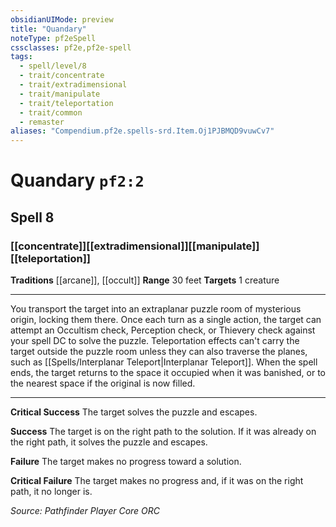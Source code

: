 ```yaml
---
obsidianUIMode: preview
title: "Quandary"
noteType: pf2eSpell
cssclasses: pf2e,pf2e-spell
tags:
  - spell/level/8
  - trait/concentrate
  - trait/extradimensional
  - trait/manipulate
  - trait/teleportation
  - trait/common
  - remaster
aliases: "Compendium.pf2e.spells-srd.Item.Oj1PJBMQD9vuwCv7" 
---
```

# Quandary  `pf2:2`  
## Spell 8
### [[concentrate]][[extradimensional]][[manipulate]][[teleportation]]
**Traditions** [[arcane]], [[occult]]
**Range** 30 feet
**Targets** 1 creature
* * * 
You transport the target into an extraplanar puzzle room of mysterious origin, locking them there. Once each turn as a single action, the target can attempt an Occultism check, Perception check, or Thievery check against your spell DC to solve the puzzle. Teleportation effects can't carry the target outside the puzzle room unless they can also traverse the planes, such as [[Spells/Interplanar Teleport|Interplanar Teleport]]. When the spell ends, the target returns to the space it occupied when it was banished, or to the nearest space if the original is now filled.

* * *

**Critical Success** The target solves the puzzle and escapes.

**Success** The target is on the right path to the solution. If it was already on the right path, it solves the puzzle and escapes.

**Failure** The target makes no progress toward a solution.

**Critical Failure** The target makes no progress and, if it was on the right path, it no longer is.

*Source: Pathfinder Player Core*
*ORC*